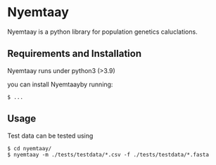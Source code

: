# Nyemtaay

Nyemtaay is a python library for population genetics caluclations.

## Requirements and Installation
Nyemtaay runs under python3 (>3.9) 

you can install Nyemtaayby running:

	$ ...
	
## Usage
Test data can be tested using 
	
	$ cd nyemtaay/
	$ nyemtaay -m ./tests/testdata/*.csv -f ./tests/testdata/*.fasta
